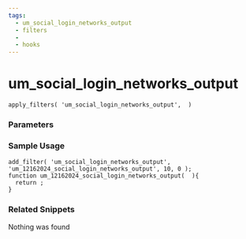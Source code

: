 ```yaml
---
tags: 
  - um_social_login_networks_output
  - filters
  - 
  - hooks
---
```

# um\_social\_login\_networks\_output

``` php:no-line-numbers
apply_filters( 'um_social_login_networks_output',  )
```
<div class='hook-sep'></div>

### Parameters

<div class='hook-sep'></div>



### Sample Usage

``` php:no-line-numbers
add_filter( 'um_social_login_networks_output', 'um_12162024_social_login_networks_output', 10, 0 );
function um_12162024_social_login_networks_output(  ){
  return ;
}
```
<div class='hook-sep'></div>



### Related Snippets

Nothing was found


